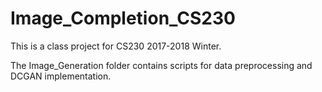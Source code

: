 # Image_Completion_CS230
This is a class project for CS230 2017-2018 Winter.

The Image_Generation folder contains scripts for data preprocessing and DCGAN implementation.
